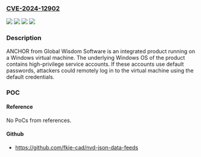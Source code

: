 ### [CVE-2024-12902](https://cve.mitre.org/cgi-bin/cvename.cgi?name=CVE-2024-12902)
![](https://img.shields.io/static/v1?label=Product&message=ANCHOR&color=blue)
![](https://img.shields.io/static/v1?label=Version&message=2.5.*%20&color=brightgreen)
![](https://img.shields.io/static/v1?label=Version&message=2.7.*%20&color=brightgreen)
![](https://img.shields.io/static/v1?label=Vulnerability&message=CWE-1392%20Use%20of%20Default%20Credentials&color=brightgreen)

### Description

ANCHOR from Global Wisdom Software is an integrated product running on a Windows virtual machine. The underlying Windows OS of the product contains high-privilege service accounts. If these accounts use default passwords, attackers could remotely log in to the virtual machine using the default credentials.

### POC

#### Reference
No PoCs from references.

#### Github
- https://github.com/fkie-cad/nvd-json-data-feeds

